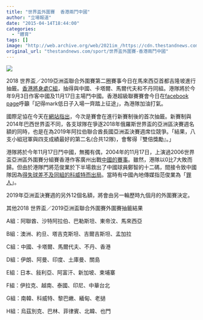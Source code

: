 ```yaml
---
title: "世界盃外圍賽  香港兩鬥中國"
author: "立場報道"
date: "2015-04-14T18:44:00"
categories:
  - "體育"
tags: []
image: "http://web.archive.org/web/2021im_/https://cdn.thestandnews.com/media/photos/cache/football-16_mqSgq_1200x0.png"
original_url: "thestandnews.com/sport/世界盃外圍賽-香港兩鬥中國"
---
```

![](http://web.archive.org/web/2021im_/https://cdn.thestandnews.com/media/photos/cache/football-16_mqSgq_1200x0.png)

2018 世界盃／2019亞洲盃聯合外圍賽第二圈賽事今日在馬來西亞首都吉隆坡進行抽籤。[香港將身處C組](http://web.archive.org/web/20210628174121/http://www.the-afc.com/asian-cup-2019-2018-world-cup/draw-2018-fifa-world-cup-russia-preliminary-qualification-round-2)，抽得與中國、卡塔爾、馬爾代夫和不丹同組。港隊將於今年9月3日作客中國及11月17日主場鬥中國。香港超級聯賽賽會今日在[facebook page](http://web.archive.org/web/20210628174121/https://www.facebook.com/hkleague/photos/a.664105083599776.1073741835.484506791559607/985729061437375/?type=1&theater)呼籲「記得mark低日子入場一齊踏上征途」，為港隊加油打氣。

國際足協在今天在[網站指出](http://web.archive.org/web/20210628174121/http://www.fifa.com/worldcup/news/y=2015/m=4/news=draw-throws-up-derbies-and-drama-2590319.html)，今次是賽會在進行新賽制後的首次抽籤。新賽制與2014年巴西世界盃不同，各支球隊在爭逐2018年俄羅斯世界盃的亞洲區決賽週名額的同時，也是在為2019年阿拉伯聯合酋長國亞洲盃決賽週席位競爭。「結果，八支小組冠軍與四支成績最好的第二名(合共12隊)，會奪得『雙倍獎勵』。」

港隊將於今年11月17日鬥中國，無獨有偶，2004年的11月17日，上演過2006世界盃亞洲區外圍賽分組賽香港作客廣州出戰[中國的賽事](http://web.archive.org/web/20210628174121/http://paper.wenweipo.com/2004/11/18/YO0411180001.htm)。雖然，港隊以0比7大敗而歸。但由於港隊門將范俊業於下半場救出了中國球員鄭智的十二碼，間接令致中國隊因為[得失球差不及同組的科威特而出局](http://web.archive.org/web/20210628174121/http://hk.apple.nextmedia.com/news/art/20041118/4448812)。當時有中國內地傳媒指范俊業為「[罪人](http://web.archive.org/web/20210628174121/http://sports.sina.com.cn/n/2004-11-18/12471256605.shtml)」。

2019年亞洲盃決賽週的另外12個名額，將會由另一輪歷時九個月的外圍賽決定。

其他2018 世界盃／2019亞洲盃聯合外圍賽外圍賽抽籤結果

A組：阿聯酋、沙特阿拉伯、巴勒斯坦、東帝汶、馬來西亞

B組：澳洲、約旦、塔吉克斯坦、吉爾吉斯坦、孟加拉

C組：中國、卡塔爾、馬爾代夫、不丹、香港

D組：伊朗、阿曼、印度、土庫曼、關島

E組：日本、敍利亞、阿富汗、新加坡、柬埔寨

F組：伊拉克、越南、泰國、印尼、中華台北

G組：南韓、科威特、黎巴嫩、緬甸、老撾

H組：烏茲別克、巴林、菲律賓、北韓、也門